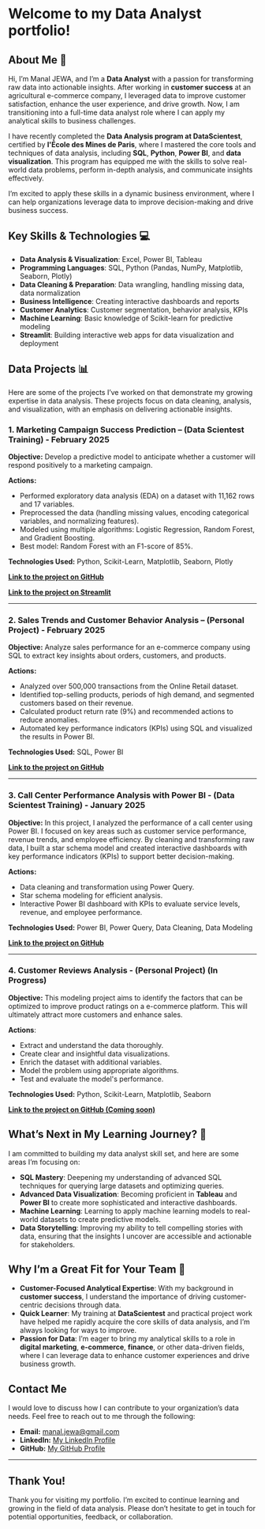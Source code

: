 # Welcome to my Data Analyst portfolio! 

## About Me 🙂

Hi, I’m Manal JEWA, and I’m a **Data Analyst** with a passion for transforming raw data into actionable insights. After working in **customer success** at an agricultural e-commerce company, I leveraged data to improve customer satisfaction, enhance the user experience, and drive growth. Now, I am transitioning into a full-time data analyst role where I can apply my analytical skills to business challenges.

I have recently completed the **Data Analysis program at DataScientest**, certified by **l'École des Mines de Paris**, where I mastered the core tools and techniques of data analysis, including **SQL**, **Python**, **Power BI**, and **data visualization**. This program has equipped me with the skills to solve real-world data problems, perform in-depth analysis, and communicate insights effectively.

I’m excited to apply these skills in a dynamic business environment, where I can help organizations leverage data to improve decision-making and drive business success.


## Key Skills & Technologies 💻

- **Data Analysis & Visualization**: Excel, Power BI, Tableau
- **Programming Languages**: SQL, Python (Pandas, NumPy, Matplotlib, Seaborn, Plotly)
- **Data Cleaning & Preparation**: Data wrangling, handling missing data, data normalization
- **Business Intelligence**: Creating interactive dashboards and reports
- **Customer Analytics**: Customer segmentation, behavior analysis, KPIs
- **Machine Learning**: Basic knowledge of Scikit-learn for predictive modeling
- **Streamlit**: Building interactive web apps for data visualization and deployment 

## Data Projects 📊

Here are some of the projects I’ve worked on that demonstrate my growing expertise in data analysis. These projects focus on data cleaning, analysis, and visualization, with an emphasis on delivering actionable insights.

### 1. Marketing Campaign Success Prediction – (Data Scientest Training) - February 2025

**Objective:** Develop a predictive model to anticipate whether a customer will respond positively to a marketing campaign.

**Actions:**
- Performed exploratory data analysis (EDA) on a dataset with 11,162 rows and 17 variables.
- Preprocessed the data (handling missing values, encoding categorical variables, and normalizing features).
- Modeled using multiple algorithms: Logistic Regression, Random Forest, and Gradient Boosting.
- Best model: Random Forest with an F1-score of 85%.
  
**Technologies Used:** Python, Scikit-Learn, Matplotlib, Seaborn, Plotly

**[Link to the project on GitHub](https://github.com/Manal-art-coder/DataScientest_Project)**

**[Link to the project on Streamlit](https://datascientestproject-bankmarketing.streamlit.app/)**

---

### 2. Sales Trends and Customer Behavior Analysis – (Personal Project) - February 2025

**Objective:** Analyze sales performance for an e-commerce company using SQL to extract key insights about orders, customers, and products.

**Actions:**
- Analyzed over 500,000 transactions from the Online Retail dataset.
- Identified top-selling products, periods of high demand, and segmented customers based on their revenue.
- Calculated product return rate (9%) and recommended actions to reduce anomalies.
- Automated key performance indicators (KPIs) using SQL and visualized the results in Power BI.
  
**Technologies Used:** SQL, Power BI

**[Link to the project on GitHub](https://github.com/Manal-art-coder/Online-retail-Project)**

---

### 3. Call Center Performance Analysis with Power BI - (Data Scientest Training) - January 2025

**Objective:** In this project, I analyzed the performance of a call center using Power BI. I focused on key areas such as customer service performance, revenue trends, and employee efficiency. By cleaning and transforming raw data, I built a star schema model and created interactive dashboards with key performance indicators (KPIs) to support better decision-making.

**Actions:**
- Data cleaning and transformation using Power Query.
- Star schema modeling for efficient analysis.
- Interactive Power BI dashboard with KPIs to evaluate service levels, revenue, and employee performance.

**Technologies Used:** Power BI, Power Query, Data Cleaning, Data Modeling

**[Link to the project on GitHub](https://github.com/Manal-art-coder/PowerBI-CallCenter)**

---

### 4. **Customer Reviews Analysis** - (Personal Project) (In Progress)

**Objective:** This modeling project aims to identify the factors that can be optimized to improve product ratings on a e-commerce platform. This will ultimately attract more customers and enhance sales.

**Actions**:
- Extract and understand the data thoroughly.
- Create clear and insightful data visualizations.
- Enrich the dataset with additional variables.
- Model the problem using appropriate algorithms.
- Test and evaluate the model's performance.

**Technologies Used:** Python, Scikit-Learn, Matplotlib, Seaborn

**[Link to the project on GitHub (Coming soon)](#)**


## What’s Next in My Learning Journey? 🚀

I am committed to building my data analyst skill set, and here are some areas I’m focusing on:

- **SQL Mastery**: Deepening my understanding of advanced SQL techniques for querying large datasets and optimizing queries.
- **Advanced Data Visualization**: Becoming proficient in **Tableau** and **Power BI** to create more sophisticated and interactive dashboards.
- **Machine Learning**: Learning to apply machine learning models to real-world datasets to create predictive models.
- **Data Storytelling**: Improving my ability to tell compelling stories with data, ensuring that the insights I uncover are accessible and actionable for stakeholders.

## Why I’m a Great Fit for Your Team 🤝

- **Customer-Focused Analytical Expertise**: With my background in **customer success**, I understand the importance of driving customer-centric decisions through data.
- **Quick Learner**: My training at **DataScientest** and practical project work have helped me rapidly acquire the core skills of data analysis, and I’m always looking for ways to improve.
- **Passion for Data**: I’m eager to bring my analytical skills to a role in **digital marketing**, **e-commerce**, **finance**, or other data-driven fields, where I can leverage data to enhance customer experiences and drive business growth.

## Contact Me

I would love to discuss how I can contribute to your organization’s data needs. Feel free to reach out to me through the following:

- **Email:** manal.jewa@gmail.com
- **LinkedIn:** [My LinkedIn Profile](https://www.linkedin.com/in/manaljewa/)
- **GitHub:** [My GitHub Profile](https://github.com/Manal-art-coder)

---

## Thank You!

Thank you for visiting my portfolio. I’m excited to continue learning and growing in the field of data analysis. Please don’t hesitate to get in touch for potential opportunities, feedback, or collaboration.





